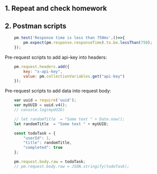 
## 1. Repeat and check homework
## 2. Postman scripts

```js
    pm.test('Response time is less than 750ms',()=>{
        pm.expect(pm.response.responseTime).to.be.lessThan(750);
    });
```

Pre-request scripts to add api-key into headers:
```js
    pm.request.headers.add({
        key: "x-api-key",
        value: pm.collectionVariables.get("api-key")
    });
```

Pre-request scripts to add data into request body:
```js
    var uuid = require('uuid'); 
    var myUUID = uuid.v4();
    // console.log(myUUID)

    // let randomTitle  = "Some text " + Date.now();
    let randomTitle  = "Some text " + myUUID;

    const todoTask = {
        "userId": 1,
        "title": randomTitle,
        "completed": true
    };

    pm.request.body.raw = todoTask;
    // pm.request.body.raw = JSON.stringify(todoTask);
```
